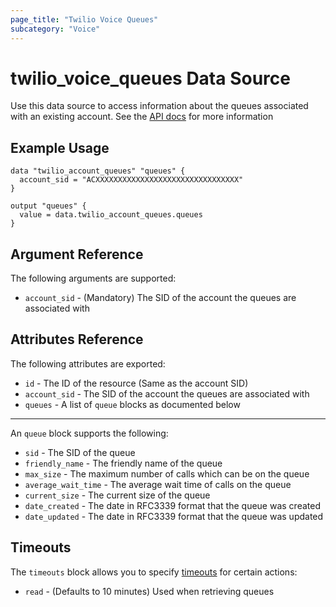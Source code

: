```yaml
---
page_title: "Twilio Voice Queues"
subcategory: "Voice"
---
```


# twilio_voice_queues Data Source

Use this data source to access information about the queues associated with an existing account. See the [API docs](https://www.twilio.com/docs/voice/api/queue-resource) for more information

## Example Usage

```hcl
data "twilio_account_queues" "queues" {
  account_sid = "ACXXXXXXXXXXXXXXXXXXXXXXXXXXXXXXXX"
}

output "queues" {
  value = data.twilio_account_queues.queues
}
```

## Argument Reference

The following arguments are supported:

- `account_sid` - (Mandatory) The SID of the account the queues are associated with

## Attributes Reference

The following attributes are exported:

- `id` - The ID of the resource (Same as the account SID)
- `account_sid` - The SID of the account the queues are associated with
- `queues` - A list of `queue` blocks as documented below

---

An `queue` block supports the following:

- `sid` - The SID of the queue
- `friendly_name` - The friendly name of the queue
- `max_size` - The maximum number of calls which can be on the queue
- `average_wait_time` - The average wait time of calls on the queue
- `current_size` - The current size of the queue
- `date_created` - The date in RFC3339 format that the queue was created
- `date_updated` - The date in RFC3339 format that the queue was updated

## Timeouts

The `timeouts` block allows you to specify [timeouts](https://www.terraform.io/docs/configuration/resources.html#timeouts) for certain actions:

- `read` - (Defaults to 10 minutes) Used when retrieving queues
